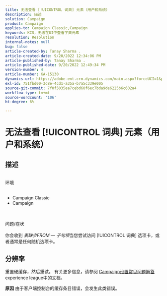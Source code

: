 ```yaml
---
title: 无法查看 [!UICONTROL 词典] 元素（用户和系统）
description: 描述
solution: Campaign
product: Campaign
applies-to: Campaign Classic,Campaign
keywords: KCS，无法在UI中查看字典元素
resolution: Resolution
internal-notes: null
bug: false
article-created-by: Tanay Sharma .
article-created-date: 9/20/2022 12:34:06 PM
article-published-by: Tanay Sharma .
article-published-date: 9/20/2022 12:49:34 PM
version-number: 4
article-number: KA-15130
dynamics-url: https://adobe-ent.crm.dynamics.com/main.aspx?forceUCI=1&pagetype=entityrecord&etn=knowledgearticle&id=49ebe07f-e038-ed11-9db1-002248086735
exl-id: 751fbd00-3c8e-4cd1-a35a-b7a5c339e005
source-git-commit: 7f0f5035ea7cebd60f6ec7bda9de6225b6c602a4
workflow-type: tm+mt
source-wordcount: '106'
ht-degree: 6%

---
```


# 无法查看 [!UICONTROL 词典] 元素（用户和系统）

## 描述

<br>环境<br><br>
- Campaign Classic
- Campaign



<br><br>问题/症状<br><br>
你会收到 *表缺少FROM — 子句项*&#x200B;当您尝试访问 [!UICONTROL 词典] 选项卡，或者通常是任何随机选项卡。


## 分辨率






重置硬缓存，然后重试。 有关更多信息，请参阅 [Campaign设置常见问题解答](https://experienceleague.adobe.com/docs/campaign-classic/using/getting-started/starting-with-adobe-campaign/faq/faq-campaign-config.html?lang=en)experience league中的文档。


<b>原因</b>
由于客户端控制台的缓存条目错误，会发生此类错误。
